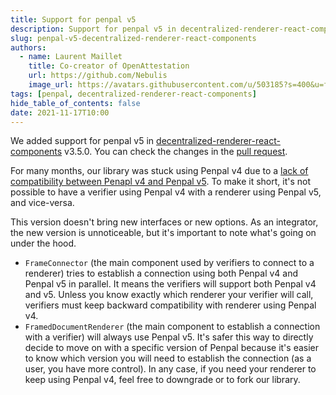 ```yaml
---
title: Support for penpal v5
description: Support for penpal v5 in decentralized-renderer-react-components
slug: penpal-v5-decentralized-renderer-react-components
authors:
  - name: Laurent Maillet
    title: Co-creator of OpenAttestation
    url: https://github.com/Nebulis
    image_url: https://avatars.githubusercontent.com/u/503185?s=400&u=f636c79081c55c3dfa431dc249314a02e28d8587
tags: [penpal, decentralized-renderer-react-components]
hide_table_of_contents: false
date: 2021-11-17T10:00
---
```


We added support for penpal v5 in [decentralized-renderer-react-components](https://github.com/Open-Attestation/decentralized-renderer-react-components) v3.5.0. You can check the changes in the [pull request](https://github.com/Open-Attestation/decentralized-renderer-react-components/pull/39).

For many months, our library was stuck using Penpal v4 due to a [lack of compatibility between Penapl v4 and Penpal v5](https://github.com/Aaronius/penpal/issues/52). To make it short, it's not possible to have a verifier using Penpal v4 with a renderer using Penpal v5, and vice-versa.

This version doesn't bring new interfaces or new options. As an integrator, the new version is unnoticeable, but it's important to note what's going on under the hood.

- `FrameConnector` (the main component used by verifiers to connect to a renderer) tries to establish a connection using both Penpal v4 and Penpal v5 in parallel. It means the verifiers will support both Penpal v4 and v5. Unless you know exactly which renderer your verifier will call, verifiers must keep backward compatibility with renderer using Penpal v4.
- `FramedDocumentRenderer` (the main component to establish a connection with a verifier) will always use Penpal v5. It's safer this way to directly decide to move on with a specific version of Penpal because it's easier to know which version you will need to establish the connection (as a user, you have more control). In any case, if you need your renderer to keep using Penpal v4, feel free to downgrade or to fork our library.
